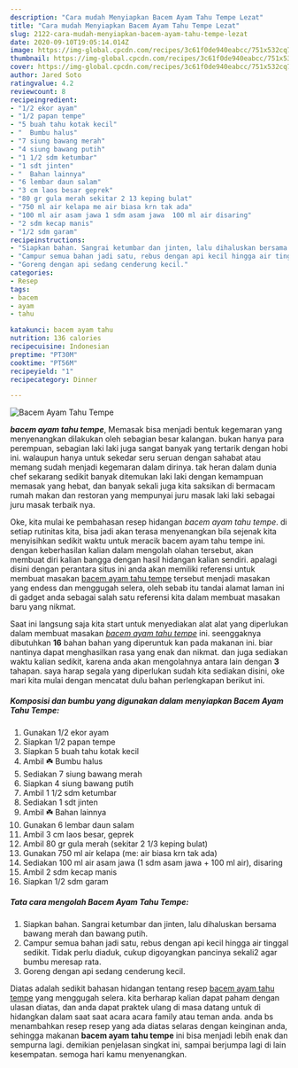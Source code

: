 ```yaml
---
description: "Cara mudah Menyiapkan Bacem Ayam Tahu Tempe Lezat"
title: "Cara mudah Menyiapkan Bacem Ayam Tahu Tempe Lezat"
slug: 2122-cara-mudah-menyiapkan-bacem-ayam-tahu-tempe-lezat
date: 2020-09-10T19:05:14.014Z
image: https://img-global.cpcdn.com/recipes/3c61f0de940eabcc/751x532cq70/bacem-ayam-tahu-tempe-foto-resep-utama.jpg
thumbnail: https://img-global.cpcdn.com/recipes/3c61f0de940eabcc/751x532cq70/bacem-ayam-tahu-tempe-foto-resep-utama.jpg
cover: https://img-global.cpcdn.com/recipes/3c61f0de940eabcc/751x532cq70/bacem-ayam-tahu-tempe-foto-resep-utama.jpg
author: Jared Soto
ratingvalue: 4.2
reviewcount: 8
recipeingredient:
- "1/2 ekor ayam"
- "1/2 papan tempe"
- "5 buah tahu kotak kecil"
- "  Bumbu halus"
- "7 siung bawang merah"
- "4 siung bawang putih"
- "1 1/2 sdm ketumbar"
- "1 sdt jinten"
- "  Bahan lainnya"
- "6 lembar daun salam"
- "3 cm laos besar geprek"
- "80 gr gula merah sekitar 2 13 keping bulat"
- "750 ml air kelapa me air biasa krn tak ada"
- "100 ml air asam jawa 1 sdm asam jawa  100 ml air disaring"
- "2 sdm kecap manis"
- "1/2 sdm garam"
recipeinstructions:
- "Siapkan bahan. Sangrai ketumbar dan jinten, lalu dihaluskan bersama bawang merah dan bawang putih."
- "Campur semua bahan jadi satu, rebus dengan api kecil hingga air tinggal sedikit. Tidak perlu diaduk, cukup digoyangkan pancinya sekali2 agar bumbu meresap rata."
- "Goreng dengan api sedang cenderung kecil."
categories:
- Resep
tags:
- bacem
- ayam
- tahu

katakunci: bacem ayam tahu 
nutrition: 136 calories
recipecuisine: Indonesian
preptime: "PT30M"
cooktime: "PT56M"
recipeyield: "1"
recipecategory: Dinner

---
```



![Bacem Ayam Tahu Tempe](https://img-global.cpcdn.com/recipes/3c61f0de940eabcc/751x532cq70/bacem-ayam-tahu-tempe-foto-resep-utama.jpg)

<b><i>bacem ayam tahu tempe</i></b>, Memasak bisa menjadi bentuk kegemaran yang menyenangkan dilakukan oleh sebagian besar kalangan. bukan hanya para perempuan, sebagian laki laki juga sangat banyak yang tertarik dengan hobi ini. walaupun hanya untuk sekedar seru seruan dengan sahabat atau memang sudah menjadi kegemaran dalam dirinya. tak heran dalam dunia chef sekarang sedikit banyak ditemukan laki laki dengan kemampuan memasak yang hebat, dan banyak sekali juga kita saksikan di bermacam rumah makan dan restoran yang mempunyai juru masak laki laki sebagai juru masak terbaik nya.

Oke, kita mulai ke pembahasan resep hidangan <i>bacem ayam tahu tempe</i>. di setiap rutinitas kita, bisa jadi akan terasa menyenangkan bila sejenak kita menyisihkan sedikit waktu untuk meracik bacem ayam tahu tempe ini. dengan keberhasilan kalian dalam mengolah olahan tersebut, akan membuat diri kalian bangga dengan hasil hidangan kalian sendiri. apalagi disini dengan perantara situs ini anda akan memiliki referensi untuk membuat masakan <u>bacem ayam tahu tempe</u> tersebut menjadi masakan yang endess dan menggugah selera, oleh sebab itu tandai alamat laman ini di gadget anda sebagai salah satu referensi kita dalam membuat masakan baru yang nikmat.




Saat ini langsung saja kita start untuk menyediakan alat alat yang diperlukan dalam membuat masakan <u><i>bacem ayam tahu tempe</i></u> ini. seenggaknya dibutuhkan <b>16</b> bahan bahan yang diperuntuk kan pada makanan ini. biar nantinya dapat menghasilkan rasa yang enak dan nikmat. dan juga sediakan waktu kalian sedikit, karena anda akan mengolahnya antara lain dengan <b>3</b> tahapan. saya harap segala yang diperlukan sudah kita sediakan disini, oke mari kita mulai dengan mencatat dulu bahan perlengkapan berikut ini.

<!--inarticleads1-->

##### Komposisi dan bumbu yang digunakan dalam menyiapkan Bacem Ayam Tahu Tempe:

1. Gunakan 1/2 ekor ayam
1. Siapkan 1/2 papan tempe
1. Siapkan 5 buah tahu kotak kecil
1. Ambil  ☘️ Bumbu halus
1. Sediakan 7 siung bawang merah
1. Siapkan 4 siung bawang putih
1. Ambil 1 1/2 sdm ketumbar
1. Sediakan 1 sdt jinten
1. Ambil  ☘️ Bahan lainnya
1. Gunakan 6 lembar daun salam
1. Ambil 3 cm laos besar, geprek
1. Ambil 80 gr gula merah (sekitar 2 1/3 keping bulat)
1. Gunakan 750 ml air kelapa (me: air biasa krn tak ada)
1. Sediakan 100 ml air asam jawa (1 sdm asam jawa + 100 ml air), disaring
1. Ambil 2 sdm kecap manis
1. Siapkan 1/2 sdm garam




<!--inarticleads2-->

##### Tata cara mengolah Bacem Ayam Tahu Tempe:

1. Siapkan bahan. Sangrai ketumbar dan jinten, lalu dihaluskan bersama bawang merah dan bawang putih.
1. Campur semua bahan jadi satu, rebus dengan api kecil hingga air tinggal sedikit. Tidak perlu diaduk, cukup digoyangkan pancinya sekali2 agar bumbu meresap rata.
1. Goreng dengan api sedang cenderung kecil.




Diatas adalah sedikit bahasan hidangan tentang resep <u>bacem ayam tahu tempe</u> yang menggugah selera. kita berharap kalian dapat paham dengan ulasan diatas, dan anda dapat praktek ulang di masa datang untuk di hidangkan dalam saat saat acara acara family atau teman anda. anda bs menambahkan resep resep yang ada diatas selaras dengan keinginan anda, sehingga makanan <b>bacem ayam tahu tempe</b> ini bisa menjadi lebih enak dan sempurna lagi. demikian penjelasan singkat ini, sampai berjumpa lagi di lain kesempatan. semoga hari kamu menyenangkan.
